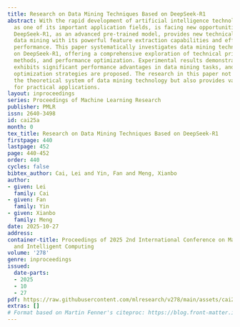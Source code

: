 ```yaml
---
title: Research on Data Mining Techniques Based on DeepSeek-R1
abstract: With the rapid development of artificial intelligence technology, data mining,
  as one of its important application fields, is facing new opportunities and challenges.
  DeepSeek-R1, as an advanced pre-trained model, provides new technical means for
  data mining with its powerful feature extraction capabilities and efficient inference
  performance. This paper systematically investigates data mining techniques based
  on DeepSeek-R1, offering a comprehensive exploration of technical principles, application
  methods, and performance optimization. Experimental results demonstrate that DeepSeek-R1
  exhibits significant performance advantages in data mining tasks, and corresponding
  optimization strategies are proposed. The research in this paper not only enriches
  the theoretical system of data mining technology but also provides valuable references
  for practical applications.
layout: inproceedings
series: Proceedings of Machine Learning Research
publisher: PMLR
issn: 2640-3498
id: cai25a
month: 0
tex_title: Research on Data Mining Techniques Based on DeepSeek-R1
firstpage: 440
lastpage: 452
page: 440-452
order: 440
cycles: false
bibtex_author: Cai, Lei and Yin, Fan and Meng, Xianbo
author:
- given: Lei
  family: Cai
- given: Fan
  family: Yin
- given: Xianbo
  family: Meng
date: 2025-10-27
address:
container-title: Proceedings of 2025 2nd International Conference on Machine Learning
  and Intelligent Computing
volume: '278'
genre: inproceedings
issued:
  date-parts:
  - 2025
  - 10
  - 27
pdf: https://raw.githubusercontent.com/mlresearch/v278/main/assets/cai25a/cai25a.pdf
extras: []
# Format based on Martin Fenner's citeproc: https://blog.front-matter.io/posts/citeproc-yaml-for-bibliographies/
---
```

